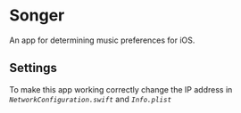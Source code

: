 # **Songer**

An app for determining music preferences for iOS.

## **Settings**

To make this app working correctly change the IP address in <code>_NetworkConfiguration.swift_</code> and <code>_Info.plist_</code>
